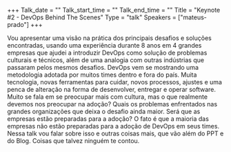 +++
Talk_date = ""
Talk_start_time = ""
Talk_end_time = ""
Title = "Keynote #2 - DevOps Behind The Scenes"
Type = "talk"
Speakers = ["mateus-prado"]
+++

Vou apresentar uma visão na prática dos principais desafios e soluções encontradas, usando uma experiência durante 8 anos em 4 grandes empresas que ajudei a introduzir DevOps como solução de problemas culturais e técnicos, além de uma analogia com outras indústrias que passaram pelos mesmos desafios.
DevOps vem se mostrando uma metodologia adotada por muitos times dentro e fora do país. Muita tecnologia, novas ferramentas para cuidar, novos processos, ajustes e uma penca de alteração na forma de desenvolver, entregar e operar software. Muito se fala em se preocupar mais com cultura, mas o que realmente devemos nos preocupar na adoção? Quais os problemas enfrentados nas grandes organizações que deixa o desafio ainda maior. Será que as empresas estão preparadas para a adoção? O fato é que a maioria das empresas não estão preparadas para a adoção de DevOps em seus times. Nessa talk vou falar sobre isso e outras coisas mais, que vão além do PPT e do Blog. Coisas que talvez ninguém te contou.
